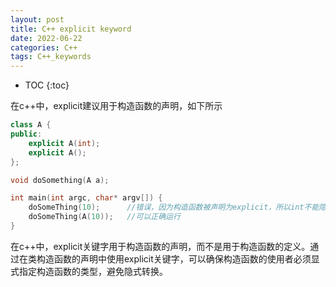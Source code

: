 ```yaml
---
layout: post
title: C++ explicit keyword
date: 2022-06-22
categories: C++
tags: C++_keywords
---
```


* TOC
{:toc}

在c++中，explicit建议用于构造函数的声明，如下所示

```c++
class A {
public:
    explicit A(int);
    explicit A();
};

void doSomething(A a);

int main(int argc, char* argv[]) {
    doSomeThing(10);      //错误，因为构造函数被声明为explicit，所以int不能隐式转换成class A类型。
    doSomeThing(A(10));   //可以正确运行
}
```

在c++中，explicit关键字用于构造函数的声明，而不是用于构造函数的定义。通过在类构造函数的声明中使用explicit关键字，可以确保构造函数的使用者必须显式指定构造函数的类型，避免隐式转换。
